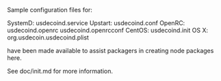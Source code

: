 Sample configuration files for:

SystemD: usdecoind.service
Upstart: usdecoind.conf
OpenRC:  usdecoind.openrc
         usdecoind.openrcconf
CentOS:  usdecoind.init
OS X:    org.usdecoin.usdecoind.plist

have been made available to assist packagers in creating node packages here.

See doc/init.md for more information.
